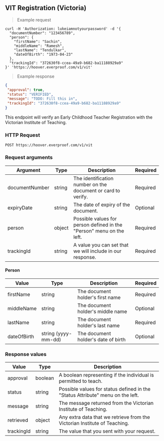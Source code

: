 ## VIT Registration (Victoria)

> Example request

```shell
curl -H 'Authorization: lukeiamnotyourpassword' -d '{
  "documentNumber": "123456789",
  "person": {
    "firstName": "Sachin",
    "middleName": "Ramesh",
    "lastName": "Tendulkar",
    "dateOfBirth": "1973-04-23"
  },
  "trackingId": "372630f8-ccea-49a9-b682-ba11188929a9"
}' 'https://hoover.everproof.com/v1/vit'
```

> Example response

```json
{
 "approval": true,
 "status": "VERIFIED",
 "message": "TODO: Fill this in",
 "trackingId": "372630f8-ccea-49a9-b682-ba11188929a9"
}
```

This endpoint will verify an Early Childhood Teacher Registration with the Victorian Institute of Teaching.

### HTTP Request

`POST https://hoover.everproof.com/v1/vit`

### Request arguments

Argument        | Type   | Description                                                          | Required
----------------| ------ | -------------------------------------------------------------------- | -----------
documentNumber  | string | The identification number on the document or card to verify.         | Required
expiryDate      | string | The date of expiry of the document.                                  | Optional
person          | object | Possible values for person defined in the "Person" menu on the left. | Required
trackingId      | string | A value you can set that we will include in our response.            | Required

#### Person

Value       | Type                 | Description                         | Required
----------- | -------------------- | ----------------------------------- | --------
firstName   | string               | The document holder's first name    | Required
middleName  | string               | The document holder's middle name   | Optional
lastName    | string               | The document holder's last name     | Required
dateOfBirth | string (yyyy-mm-dd)  | The document holder's date of birth | Optional

### Response values

Value       | Type    | Description                         
----------- | ------- | -----------------------------
approval    | boolean | A boolean representing if the individual is permitted to teach.
status      | string  | Possible values for status defined in the "Status Attribute" menu on the left.
message     | string  | The message returned from the Victorian Institute of Teaching.
retrieved   | object  | Any extra data that we retrieve from the Victorian Institute of Teaching.
trackingId  | string  | The value that you sent with your request.
